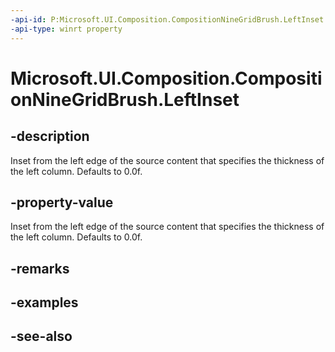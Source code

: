 ```yaml
---
-api-id: P:Microsoft.UI.Composition.CompositionNineGridBrush.LeftInset
-api-type: winrt property
---
```


<!-- Property syntax
public float LeftInset { get;  set; }
-->

# Microsoft.UI.Composition.CompositionNineGridBrush.LeftInset

## -description
Inset from the left edge of the source content that specifies the thickness of the left column. Defaults to 0.0f.

## -property-value
Inset from the left edge of the source content that specifies the thickness of the left column. Defaults to 0.0f.

## -remarks

## -examples

## -see-also
